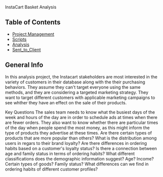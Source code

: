 InstaCart Basket Analysis
## Table of Contents
* [Project Management](#Project-Management)
* [Scripts](#Scripts)
* [Analysis](#Analysis)
* [Sent_to_Client](#Sent_to_Client)

## General Info

In this analysis project, the Instacart stakeholders are most interested in the variety of customers in their database along with the their purchasing behaviors.
They assume they can't target everyone using the same methods, and they are considering a targeted marketing strategy.
They want to target different customers with applicable marketing campaigns to see whther they have an effect on the sale of their products.

Key Questions
  The sales team needs to know what the busiest days of the week and hours of the day are in order to schedule ads at times when there are fewer orders.
  They also want to know whether there are particular times of the day when people spend the most money, as this might inform the type of products they advertise
  at these times.
  Are there certain types of products that are more popular than others?
  What is the distribution among users in regars to their brand loyalty?
  Are there differences in ordering habits based on a customer's loyalty status?
  Is there a connection between age and family status in terms of ordering habits?
  What different classifications does the demographic information suggest? Age? Income? Certain types of goods? Family status?
  What differences can we find in ordering habits of different customer profiles?
